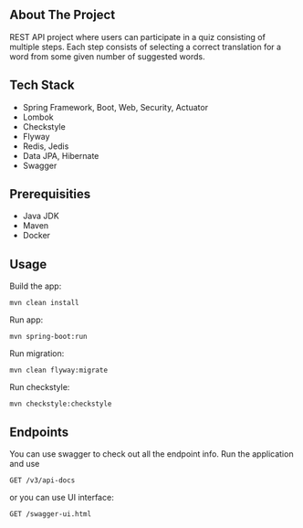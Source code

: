 ## About The Project

REST API project where users can participate in a quiz consisting of multiple steps.
Each step consists of selecting a correct translation for a word from some given number 
of suggested words.

## Tech Stack
* Spring Framework, Boot, Web, Security, Actuator
* Lombok
* Checkstyle
* Flyway
* Redis, Jedis
* Data JPA, Hibernate
* Swagger

## Prerequisities

* Java JDK
* Maven
* Docker

## Usage

Build the app:
```
mvn clean install
```
Run app:
```
mvn spring-boot:run
```
Run migration:
```
mvn clean flyway:migrate
```
Run checkstyle:
```
mvn checkstyle:checkstyle
```

## Endpoints
You can use swagger to check out all the endpoint info.
Run the application and use  
```
GET /v3/api-docs
```
or you can use UI interface:
```
GET /swagger-ui.html 
```